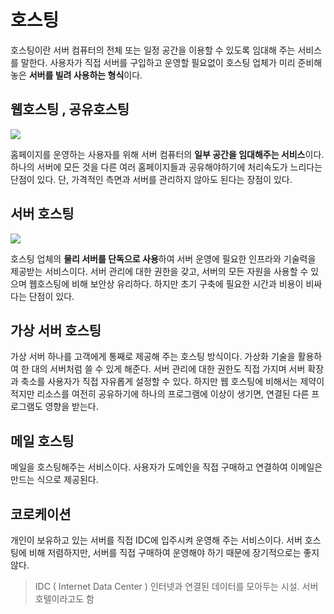 # 호스팅

호스팅이란 서버 컴퓨터의 전체 또는 일정 공간을 이용할 수 있도록 임대해 주는 서비스를 말한다. 사용자가 직접 서버를 구입하고 운영할 필요없이 호스팅 업체가 미리 준비해 놓은 **서버를 빌려 사용하는 형식**이다.

## 웹호스팅 , 공유호스팅

![](https://velog.velcdn.com/images/kbm940526/post/b85e08a8-44da-4253-be26-8c3c4c344bf2/image.png)

홈페이지를 운영하는 사용자를 위해 서버 컴퓨터의 **일부 공간을 임대해주는 서비스**이다. 하나의 서버에 모든 것을 다른 여러 홈페이지들과 공유해야하기에 처리속도가 느리다는 단점이 있다. 단, 가격적인 측면과 서버를 관리하지 않아도 된다는 장점이 있다.

## 서버 호스팅

![](https://velog.velcdn.com/images/kbm940526/post/ef0f5eba-a93f-4b36-a38a-d61e50aa9050/image.png)

호스팅 업체의 **물리 서버를 단독으로 사용**하여 서버 운영에 필요한 인프라와 기술력을 제공받는 서비스이다.
서버 관리에 대한 권한을 갖고, 서버의 모든 자원을 사용할 수 있으며 웹호스팅에 비해 보안상 유리하다. 하지만 초기 구축에 필요한 시간과 비용이 비싸다는 단점이 있다.

## 가상 서버 호스팅

가상 서버 하나를 고객에게 통째로 제공해 주는 호스팅 방식이다. 가상화 기술을 활용하여 한 대의 서버처럼 쓸 수 있게 해준다. 서버 관리에 대한 권한도 직접 가지며 서버 확장과 축소를 사용자가 직접 자유롭게 설정할 수 있다. 하지만 웹 호스팅에 비해서는 제약이 적지만 리소스를 여전히 공유하기에 하나의 프로그램에 이상이 생기면, 연결된 다른 프로그램도 영향을 받는다.

## 메일 호스팅

메일을 호스팅해주는 서비스이다. 사용자가 도메인을 직접 구매하고 연결하여 이메일은 만드는 식으로 제공된다.

## 코로케이션

개인이 보유하고 있는 서버를 직접 IDC에 입주시켜 운영해 주는 서비스이다. 서버 호스팅에 비해 저렴하지만, 서버를 직접 구매하여 운영해야 하기 때문에 장기적으로는 좋지 않다.

> IDC ( Internet Data Center )
> 인터넷과 연결된 데이터를 모아두는 시설. 서버 호텔이라고도 함

